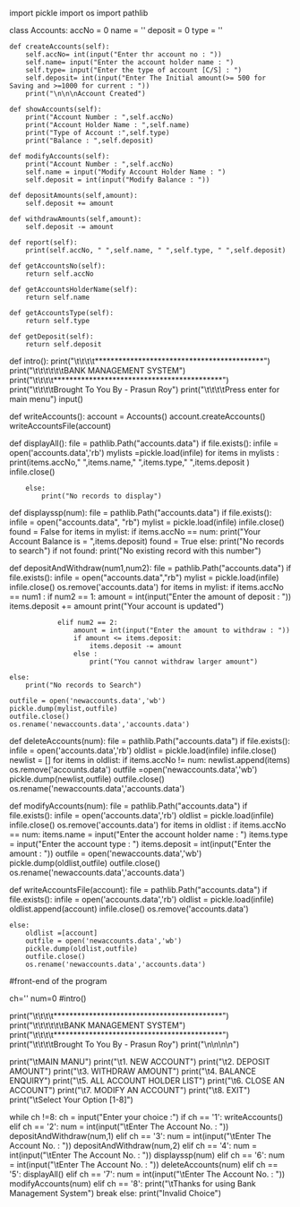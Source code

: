 
import pickle
import os
import pathlib

class Accounts:
    accNo = 0
    name = ''
    deposit = 0
    type = ''

    def createAccounts(self):
        self.accNo= int(input("Enter thr account no : "))
        self.name= input("Enter the account holder name : ")
        self.type= input("Enter the type of account [C/S] : ")
        self.deposit= int(input("Enter The Initial amount(>= 500 for Saving and >=1000 for current : "))
        print("\n\n\nAccount Created")

    def showAccounts(self):
        print("Account Number : ",self.accNo)
        print("Account Holder Name : ",self.name)
        print("Type of Account :",self.type)
        print("Balance : ",self.deposit)

    def modifyAccounts(self):
        print("Account Number : ",self.accNo)
        self.name = input("Modify Account Holder Name : ")
        self.deposit = int(input("Modify Balance : "))

    def depositAmounts(self,amount):
        self.deposit += amount

    def withdrawAmounts(self,amount):
        self.deposit -= amount

    def report(self):
        print(self.accNo, " ",self.name, " ",self.type, " ",self.deposit)

    def getAccountsNo(self):
        return self.accNo

    def getAccountsHolderName(self):
        return self.name

    def getAccountsType(self):
        return self.type

    def getDeposit(self):
        return self.deposit

def intro():
    print("\t\t\t\t*******************************************")
    print("\t\t\t\t\t\tBANK MANAGEMENT SYSTEM")
    print("\t\t\t\t*******************************************")
    print("\t\t\t\tBrought To You By - Prasun Roy")
    print("\t\t\t\tPress enter for main menu")
    input()

def writeAccounts():
    account = Accounts()
    account.createAccounts()
    writeAccountsFile(account)

def displayAll():
        file = pathlib.Path("accounts.data")
        if file.exists():
            infile = open('accounts.data','rb')
            mylists =pickle.load(infile)
            for items in mylists :
                print(items.accNo," ",items.name," ",items.type," ",items.deposit )
            infile.close()

        else:
            print("No records to display")

def displayssp(num):
    file = pathlib.Path("accounts.data")
    if file.exists():
        infile = open("accounts.data", "rb")
        mylist = pickle.load(infile)
        infile.close()
        found = False
        for items in mylist:
            if items.accNo == num:
                print("Your Account Balance is = ",items.deposit)
                found = True
    else:
        print("No records to search")
    if not found:
        print("No existing record with this number")

def depositAndWithdraw(num1,num2):
    file = pathlib.Path("accounts.data")
    if file.exists():
        infile = open("accounts.data","rb")
        mylist = pickle.load(infile)
        infile.close()
        os.remove('accounts.data')
        for items in mylist:
            if items.accNo == num1 :
                if num2 == 1:
                    amount = int(input("Enter the amount of deposit : "))
                    items.deposit += amount
                    print("Your account is updated")

                elif num2 == 2:
                    amount = int(input("Enter the amount to withdraw : "))
                    if amount <= items.deposit:
                        items.deposit -= amount
                    else :
                        print("You cannot withdraw larger amount")

    else:
        print("No records to Search")

    outfile = open('newaccounts.data','wb')
    pickle.dump(mylist,outfile)
    outfile.close()
    os.rename('newaccounts.data','accounts.data')

def deleteAccounts(num):
    file = pathlib.Path("accounts.data")
    if file.exists():
        infile = open('accounts.data','rb')
        oldlist = pickle.load(infile)
        infile.close()
        newlist = []
        for items in oldlist:
            if items.accNo != num:
                newlist.append(items)
        os.remove('accounts.data')
        outfile =open('newaccounts.data','wb')
        pickle.dump(newlist,outfile)
        outfile.close()
        os.rename('newaccounts.data','accounts.data')

def modifyAccounts(num):
    file = pathlib.Path("accounts.data")
    if file.exists():
        infile = open('accounts.data','rb')
        oldlist = pickle.load(infile)
        infile.close()
        os.remove('accounts.data')
        for items in oldlist :
            if items.accNo == num:
                items.name = input("Enter the account holder name : ")
                items.type = input("Enter the account type : ")
                items.deposit = int(input("Enter the amount : "))
        outfile = open('newaccounts.data','wb')
        pickle.dump(oldlist,outfile)
        outfile.close()
        os.rename('newaccounts.data','accounts.data')

def writeAccountsFile(account):
    file = pathlib.Path("accounts.data")
    if file.exists():
        infile = open('accounts.data','rb')
        oldlist = pickle.load(infile)
        oldlist.append(account)
        infile.close()
        os.remove('accounts.data')

    else:
        oldlist =[account]
        outfile = open('newaccounts.data','wb')
        pickle.dump(oldlist,outfile)
        outfile.close()
        os.rename('newaccounts.data','accounts.data')





#front-end of the program

ch=''
num=0
#intro()



print("\t\t\t\t*******************************************")
print("\t\t\t\t\t\tBANK MANAGEMENT SYSTEM")
print("\t\t\t\t*******************************************")
print("\t\t\t\tBrought To You By - Prasun Roy")
print("\n\n\n\n")



print("\tMAIN MANU")
print("\t1. NEW ACCOUNT")
print("\t2. DEPOSIT AMOUNT")
print("\t3. WITHDRAW AMOUNT")
print("\t4. BALANCE ENQUIRY")
print("\t5. ALL ACCOUNT HOLDER LIST")
print("\t6. CLOSE AN ACCOUNT")
print("\t7. MODIFY AN ACCOUNT")
print("\t8. EXIT")
print("\tSelect Your Option [1-8]")



while ch !=8:
    ch = input("Enter your choice :")
    if ch == '1':
        writeAccounts()
    elif ch == '2':
        num = int(input("\tEnter The Account No. : "))
        depositAndWithdraw(num,1)
    elif ch == '3':
        num = int(input("\tEnter The Account No. : "))
        depositAndWithdraw(num,2)
    elif ch == '4':
        num = int(input("\tEnter The Account No. : "))
        displayssp(num)
    elif ch == '6':
        num = int(input("\tEnter The Account No. : "))
        deleteAccounts(num)
    elif ch == '5':
        displayAll()
    elif ch == '7':
        num = int(input("\tEnter The Account No. : "))
        modifyAccounts(num)
    elif ch == '8':
        print("\tThanks for using Bank Management System")
        break
    else:
        print("Invalid Choice")
